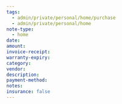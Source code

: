 ```yaml
---
tags:
  - admin/private/personal/home/purchase
  - admin/private/personal/home
note-type:
  - home
date: 
amount: 
invoice-receipt: 
warranty-expiry: 
category: 
vendor: 
description: 
payment-method: 
notes: 
insurance: false
---
```

